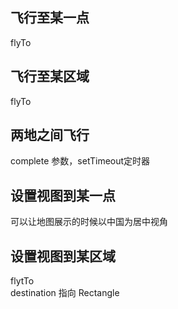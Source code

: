## 飞行至某一点
flyTo
## 飞行至某区域
flyTo
## 两地之间飞行
complete 参数，setTimeout定时器
## 设置视图到某一点
可以让地图展示的时候以中国为居中视角
## 设置视图到某区域
flytTo   
destination 指向 Rectangle
